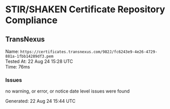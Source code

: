 # STIR/SHAKEN Certificate Repository Compliance

## TransNexus

Name: `https://certificates.transnexus.com/982J/fc6243e9-4e26-4729-881a-1fbb14289df3.pem`\
Tested At: 22 Aug 24 15:28 UTC\
Time: 76ms

### Issues

no warning, or error, or notice date level issues were found

Generated: 22 Aug 24 15:44 UTC